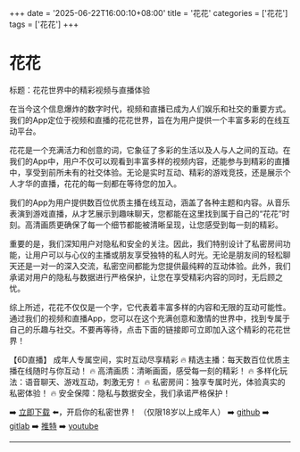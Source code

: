 +++
date = '2025-06-22T16:00:10+08:00'
title = '花花'
categories = ['花花']
tags = ['花花']
+++

# 花花

标题：花花世界中的精彩视频与直播体验

在当今这个信息爆炸的数字时代，视频和直播已成为人们娱乐和社交的重要方式。我们的App定位于视频和直播的花花世界，旨在为用户提供一个丰富多彩的在线互动平台。

花花是一个充满活力和创意的词，它象征了多彩的生活以及人与人之间的互动。在我们的App中，用户不仅可以观看到丰富多样的视频内容，还能参与到精彩的直播中，享受到前所未有的社交体验。无论是实时互动、精彩的游戏竞技，还是展示个人才华的直播，花花的每一刻都在等待您的加入。

我们的App为用户提供数百位优质主播在线互动，涵盖了各种主题和内容。从音乐表演到游戏直播，从才艺展示到趣味聊天，您都能在这里找到属于自己的“花花”时刻。高清画质更确保了每一个细节都能被清晰呈现，让您感受到每一刻的精彩。

重要的是，我们深知用户对隐私和安全的关注。因此，我们特别设计了私密房间功能，让用户可以与心仪的主播或朋友享受独特的私人时光。无论是朋友间的轻松聊天还是一对一的深入交流，私密空间都能为您提供最纯粹的互动体验。此外，我们承诺对用户的隐私与数据进行严格保护，让您在享受精彩内容的同时，无后顾之忧。

综上所述，花花不仅仅是一个字，它代表着丰富多样的内容和无限的互动可能性。通过我们的视频和直播App，您可以在这个充满创意和激情的世界中，找到专属于自己的乐趣与社交。不要再等待，点击下面的链接即可立即加入这个精彩的花花世界！

【6D直播】
成年人专属空间，实时互动尽享精彩
🔥 精选主播：每天数百位优质主播在线随时与你互动！
🔥 高清画质：清晰画面，感受每一刻的精彩！
🔥 多样化玩法：语音聊天、游戏互动，刺激无穷！
🔥 私密房间：独享专属时光，体验真实的私密体验！
🔥 安全保障：隐私与数据安全，我们承诺严格保护！

➡️ [立即下载](https://down123.s3.ap-east-1.amazonaws.com/down/down.html?channelCode=blog) ⬅️，开启你的私密世界！
（仅限18岁以上成年人）
➡️ [github](https://aldult-live.github.io/)
➡️ [gitlab](https://seo-09598d.gitlab.io/)
➡️ [推特](https://x.com/wegame33)
➡️ [youtube](https://www.youtube.com/@6Dlive)

---
